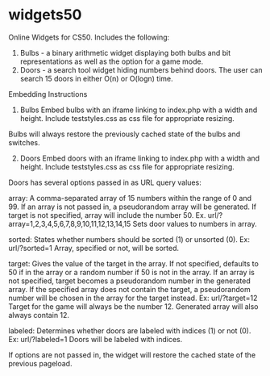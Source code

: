 # widgets50

Online Widgets for CS50. Includes the following:
1. Bulbs - a binary arithmetic widget displaying both bulbs and bit representations as well as the option for a game mode.
2. Doors - a search tool widget hiding numbers behind doors. The user can search 15 doors in either O(n) or O(logn) time.

Embedding Instructions

1. Bulbs
Embed bulbs with an iframe linking to index.php with a width and height. Include teststyles.css as css file for 
appropriate resizing.

Bulbs will always restore the previously cached state of the bulbs and switches.

2. Doors
Embed doors with an iframe linking to index.php with a width and height. Include teststyles.css as css file for
appropriate resizing.

Doors has several options passed in as URL query values:

  array: A comma-separated array of 15 numbers within the range of 0 and 99. If an array is not passed in, a pseudorandom
  array will be generated. If target is not specified, array will include the number 50.
    Ex. url/?array=1,2,3,4,5,6,7,8,9,10,11,12,13,14,15
    Sets door values to numbers in array.
    
  sorted: States whether numbers should be sorted (1) or unsorted (0).
    Ex: url/?sorted=1
    Array, specified or not, will be sorted.
    
  target: Gives the value of the target in the array. If not specified, defaults to 50 if in the array or a random number
  if 50 is not in the array. If an array is not specified, target becomes a pseudorandom number in the generated array.
  If the specified array does not contain the target, a pseudorandom number will be chosen in the array for the target instead.
    Ex: url/?target=12
    Target for the game will always be the number 12. Generated array will also always contain 12.
    
  labeled: Determines whether doors are labeled with indices (1) or not (0).
    Ex: url/?labeled=1
    Doors will be labeled with indices.
    
If options are not passed in, the widget will restore the cached state of the previous pageload.
